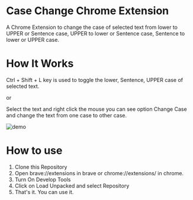 # Case Change Chrome Extension

A Chrome Extension to change the case of selected text from lower to UPPER or Sentence case, UPPER to lower or Sentence case, Sentence to lower or UPPER case.

# How It Works

Ctrl + Shift + L key is used to toggle the lower, Sentence, UPPER case of selected text.

or

Select the text and right click the mouse you can see option Change Case and change the text from one case to other case.

![demo](https://github.com/kennyQ21/ChangeCase/assets/113258102/34e80526-3109-4202-998f-5f05994f4a62)

# How to use

1. Clone this Repository
2. Open brave://extensions in brave or chrome://extensions/ in chrome.
3. Turn On Develop Tools 
4. Click on Load Unpacked and select Repository
5. That's it. You can use it.
